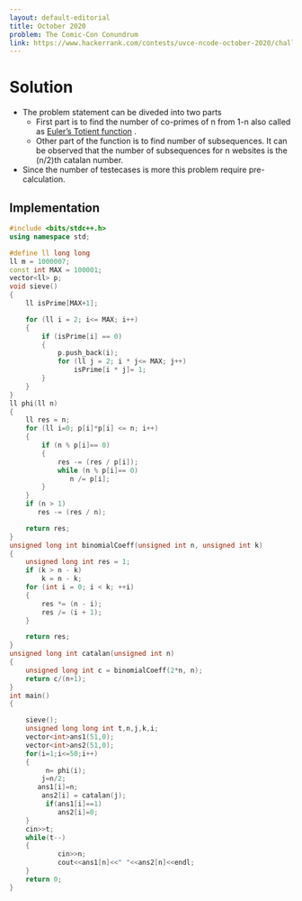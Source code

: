```yaml
---
layout: default-editorial
title: October 2020
problem: The Comic-Con Conundrum
link: https://www.hackerrank.com/contests/uvce-ncode-october-2020/challenges/q2-13
---
```


# Solution

- The problem statement can be diveded into two parts
  - First part is to find the number of co-primes of n from 1-n also called as [Euler’s Totient function](https://en.wikipedia.org/wiki/Euler%27s_totient_function) .
  - Other part of the function is to find number of subsequences. It can be observed that the number of subsequences for n websites is the (n/2)th catalan number.
- Since the number of testecases is more this problem require pre-calculation.

## Implementation

```cpp
#include <bits/stdc++.h>
using namespace std;

#define ll long long
ll m = 1000007;
const int MAX = 100001;
vector<ll> p;
void sieve()
{
    ll isPrime[MAX+1];

    for (ll i = 2; i<= MAX; i++)
    {
        if (isPrime[i] == 0)
        {
            p.push_back(i);
            for (ll j = 2; i * j<= MAX; j++)
                isPrime[i * j]= 1;
        }
    }
}
ll phi(ll n)
{
    ll res = n;
    for (ll i=0; p[i]*p[i] <= n; i++)
    {
        if (n % p[i]== 0)
        {
            res -= (res / p[i]);
            while (n % p[i]== 0)
               n /= p[i];
        }
    }
    if (n > 1)
       res -= (res / n);

    return res;
}
unsigned long int binomialCoeff(unsigned int n, unsigned int k)
{
    unsigned long int res = 1;
    if (k > n - k)
        k = n - k;
    for (int i = 0; i < k; ++i)
    {
        res *= (n - i);
        res /= (i + 1);
    }

    return res;
}
unsigned long int catalan(unsigned int n)
{
    unsigned long int c = binomialCoeff(2*n, n);
    return c/(n+1);
}
int main()
{

    sieve();
    unsigned long long int t,n,j,k,i;
    vector<int>ans1(51,0);
    vector<int>ans2(51,0);
    for(i=1;i<=50;i++)
    {
         n= phi(i);
        j=n/2;
       ans1[i]=n;
        ans2[i] = catalan(j);
         if(ans1[i]==1)
            ans2[i]=0;
    }
    cin>>t;
    while(t--)
    {
            cin>>n;
            cout<<ans1[n]<<" "<<ans2[n]<<endl;
    }
    return 0;
}
```
